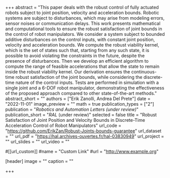 +++
abstract = "This paper deals with the robust control of fully actuated robots subject to joint position, velocity and acceleration bounds. Robotic systems are subject to disturbances, which may arise from modeling errors, sensor noises or communication delays. This work presents mathematical and computational tools to ensure the robust satisfaction of joint bounds in the control of robot manipulators. We consider a system subject to bounded additive disturbances on the control inputs, with constant joint position, velocity and acceleration bounds. We compute the robust viability kernel, which is the set of states such that, starting from any such state, it is possible to avoid violating the constraints in the future, despite the presence of disturbances. Then we develop an efficient algorithm to compute the range of feasible accelerations that allow the state to remain inside the robust viability kernel. Our derivation ensures the continuous-time robust satisfaction of the joint bounds, while considering the discrete-time nature of the control inputs. Tests are performed in simulation with a single joint and a 6-DOF robot manipulator, demonstrating the effectiveness of the proposed approach compared to other state-of-the-art methods."
abstract_short = ""
authors = ["Erik Zanolli, Andrea Del Prete"]
date = "2022-11-01"
image_preview = ""
math = true
publication_types = ["2"]
publication = "*Robotics and Automation Letters (under review)*"
publication_short = "*RAL* (under review)"
selected = false
title = "Robust Satisfaction of Joint Position and Velocity Bounds in Discrete-Time Acceleration Control of Robot Manipulators"
url_code = "https://github.com/ErikZan/Robust-Joints-bounds-guarantee"
url_dataset = ""
url_pdf = "https://hal.archives-ouvertes.fr/hal-03830949"
url_project = ""
url_slides = ""
url_video = ""

#[[url_custom]]
#name = "Custom Link"
#url = "http://www.example.org"

[header]
image = ""
caption = ""

+++
